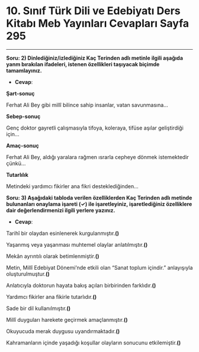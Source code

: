 # 10. Sınıf Türk Dili ve Edebiyatı Ders Kitabı Meb Yayınları Cevapları Sayfa 295

---

**Soru: 2) Dinlediğiniz/izlediğiniz Kaç Terinden adlı metinle ilgili aşağıda yanm bırakılan ifadeleri, istenen özellikleri taşıyacak biçimde tamamlayınız.**

-   **Cevap**:

**Şart-sonuç**

 Ferhat Ali Bey gibi millî bilince sahip insanlar, vatan savunmasına…

**Sebep-sonuç**

 Genç doktor gayretli çalışmasıyla tifoya, koleraya, tifüse aşılar geliştirdiği için…

**Amaç-sonuç**

 Ferhat Ali Bey, aldığı yaralara rağmen ısrarla cepheye dönmek istemektedir çünkü…

**Tutarlılık**

 Metindeki yardımcı fikirler ana fikri desteklediğinden…

**Soru: 3) Aşağıdaki tabloda verilen özelliklerden Kaç Terinden adlı metinde bulunanları onaylama işareti (✓) ile işaretleyiniz, işaretlediğiniz özelliklere dair değerlendirmenizi ilgili yerlere yazınız.**

-   **Cevap**:

Tarihî bir olaydan esinlenerek kurgulanmıştır.**()**

 Yaşanmış veya yaşanması muhtemel olaylar anlatılmıştır.**()**

 Mekân ayrıntılı olarak betimlenmiştir.**()**

 Metin, Millî Edebiyat Dönemi’nde etkili olan “Sanat toplum içindir.” anlayışıyla oluşturulmuştur.**()**

 Anlatıcıyla doktorun hayata bakış açıları birbirinden farklıdır.**()**

 Yardımcı fikirler ana fikirle tutarlıdır.**()**

 Sade bir dil kullanılmıştır.**()**

 Millî duyguları harekete geçirmek amaçlanmıştır.**()**

 Okuyucuda merak duygusu uyandırmaktadır.**()**

 Kahramanların içinde yaşadığı koşullar olayların sonucunu etkilemiştir.**()**